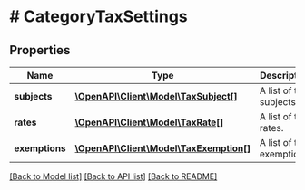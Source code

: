 # # CategoryTaxSettings

## Properties

Name | Type | Description | Notes
------------ | ------------- | ------------- | -------------
**subjects** | [**\OpenAPI\Client\Model\TaxSubject[]**](TaxSubject.md) | A list of tax subjects. | [optional]
**rates** | [**\OpenAPI\Client\Model\TaxRate[]**](TaxRate.md) | A list of tax rates. | [optional]
**exemptions** | [**\OpenAPI\Client\Model\TaxExemption[]**](TaxExemption.md) | A list of tax exemptions. | [optional]

[[Back to Model list]](../../README.md#models) [[Back to API list]](../../README.md#endpoints) [[Back to README]](../../README.md)

